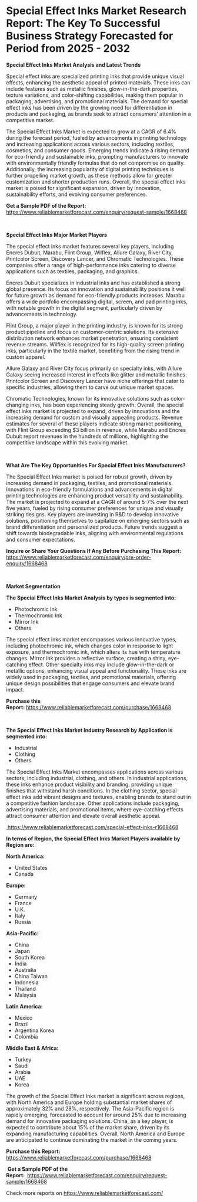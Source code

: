 <p><h1>Special Effect Inks Market Research Report: The Key To Successful Business Strategy Forecasted for Period from 2025 - 2032</h1></p><p><strong>Special Effect Inks Market Analysis and Latest Trends</strong></p>
<p><p>Special effect inks are specialized printing inks that provide unique visual effects, enhancing the aesthetic appeal of printed materials. These inks can include features such as metallic finishes, glow-in-the-dark properties, texture variations, and color-shifting capabilities, making them popular in packaging, advertising, and promotional materials. The demand for special effect inks has been driven by the growing need for differentiation in products and packaging, as brands seek to attract consumers’ attention in a competitive market.</p><p>The Special Effect Inks Market is expected to grow at a CAGR of 6.4% during the forecast period, fueled by advancements in printing technology and increasing applications across various sectors, including textiles, cosmetics, and consumer goods. Emerging trends indicate a rising demand for eco-friendly and sustainable inks, prompting manufacturers to innovate with environmentally friendly formulas that do not compromise on quality. Additionally, the increasing popularity of digital printing techniques is further propelling market growth, as these methods allow for greater customization and shorter production runs. Overall, the special effect inks market is poised for significant expansion, driven by innovation, sustainability efforts, and evolving consumer preferences.</p></p>
<p><strong>Get a Sample PDF of the Report:&nbsp;</strong> <a href="https://www.reliablemarketforecast.com/enquiry/request-sample/1668468?utm_campaign=2413&utm_medium=2&utm_source=Github&utm_content=ia&utm_term=04042025&utm_id=special-effect-inks">https://www.reliablemarketforecast.com/enquiry/request-sample/1668468</a></p>
<p>&nbsp;</p>
<p><strong>Special Effect Inks Major Market Players</strong></p>
<p><p>The special effect inks market features several key players, including Encres Dubuit, Marabu, Flint Group, Wilflex, Allure Galaxy, River City, Printcolor Screen, Discovery Lancer, and Chromatic Technologies. These companies offer a range of high-performance inks catering to diverse applications such as textiles, packaging, and graphics.</p><p>Encres Dubuit specializes in industrial inks and has established a strong global presence. Its focus on innovation and sustainability positions it well for future growth as demand for eco-friendly products increases. Marabu offers a wide portfolio encompassing digital, screen, and pad printing inks, with notable growth in the digital segment, particularly driven by advancements in technology.</p><p>Flint Group, a major player in the printing industry, is known for its strong product pipeline and focus on customer-centric solutions. Its extensive distribution network enhances market penetration, ensuring consistent revenue streams. Wilflex is recognized for its high-quality screen printing inks, particularly in the textile market, benefiting from the rising trend in custom apparel.</p><p>Allure Galaxy and River City focus primarily on specialty inks, with Allure Galaxy seeing increased interest in effects like glitter and metallic finishes. Printcolor Screen and Discovery Lancer have niche offerings that cater to specific industries, allowing them to carve out unique market spaces.</p><p>Chromatic Technologies, known for its innovative solutions such as color-changing inks, has been experiencing steady growth. Overall, the special effect inks market is projected to expand, driven by innovations and the increasing demand for custom and visually appealing products. Revenue estimates for several of these players indicate strong market positioning, with Flint Group exceeding $3 billion in revenue, while Marabu and Encres Dubuit report revenues in the hundreds of millions, highlighting the competitive landscape within this evolving market.</p></p>
<p>&nbsp;</p>
<p><strong>What Are The Key Opportunities For Special Effect Inks Manufacturers?</strong></p>
<p><p>The Special Effect Inks market is poised for robust growth, driven by increasing demand in packaging, textiles, and promotional materials. Innovations in eco-friendly formulations and advancements in digital printing technologies are enhancing product versatility and sustainability. The market is projected to expand at a CAGR of around 5-7% over the next five years, fueled by rising consumer preferences for unique and visually striking designs. Key players are investing in R&D to develop innovative solutions, positioning themselves to capitalize on emerging sectors such as brand differentiation and personalized products. Future trends suggest a shift towards biodegradable inks, aligning with environmental regulations and consumer expectations.</p></p>
<p><strong>Inquire or Share Your Questions If Any Before Purchasing This Report:</strong> <a href="https://www.reliablemarketforecast.com/enquiry/pre-order-enquiry/1668468?utm_campaign=2413&utm_medium=2&utm_source=Github&utm_content=ia&utm_term=04042025&utm_id=special-effect-inks">https://www.reliablemarketforecast.com/enquiry/pre-order-enquiry/1668468</a></p>
<p>&nbsp;</p>
<p><strong>Market Segmentation</strong></p>
<p><strong>The Special Effect Inks Market Analysis by types is segmented into:</strong></p>
<p><ul><li>Photochromic Ink</li><li>Thermochromic Ink</li><li>Mirror Ink</li><li>Others</li></ul></p>
<p><p>The special effect inks market encompasses various innovative types, including photochromic ink, which changes color in response to light exposure, and thermochromic ink, which alters its hue with temperature changes. Mirror ink provides a reflective surface, creating a shiny, eye-catching effect. Other specialty inks may include glow-in-the-dark or metallic options, enhancing visual appeal and functionality. These inks are widely used in packaging, textiles, and promotional materials, offering unique design possibilities that engage consumers and elevate brand impact.</p></p>
<p><strong>Purchase this Report:&nbsp;</strong><a href="https://www.reliablemarketforecast.com/purchase/1668468?utm_campaign=2413&utm_medium=2&utm_source=Github&utm_content=ia&utm_term=04042025&utm_id=special-effect-inks">https://www.reliablemarketforecast.com/purchase/1668468</a></p>
<p>&nbsp;</p>
<p><strong>The Special Effect Inks Market Industry Research by Application is segmented into:</strong></p>
<p><ul><li>Industrial</li><li>Clothing</li><li>Others</li></ul></p>
<p><p>The Special Effect Inks Market encompasses applications across various sectors, including industrial, clothing, and others. In industrial applications, these inks enhance product visibility and branding, providing unique finishes that withstand harsh conditions. In the clothing sector, special effect inks add vibrant designs and textures, enabling brands to stand out in a competitive fashion landscape. Other applications include packaging, advertising materials, and promotional items, where eye-catching effects attract consumer attention and elevate overall aesthetic appeal.</p></p>
<p><a href="https://www.reliablemarketforecast.com/special-effect-inks-r1668468?utm_campaign=2413&utm_medium=2&utm_source=Github&utm_content=ia&utm_term=04042025&utm_id=special-effect-inks">&nbsp;https://www.reliablemarketforecast.com/special-effect-inks-r1668468</a></p>
<p><strong>In terms of Region, the Special Effect Inks Market Players available by Region are:</strong></p>
<p>
    <p> <strong> North America: </strong>
        <ul>
            <li>United States</li>
            <li>Canada</li>
        </ul>
        </p> 
    <p> <strong> Europe: </strong>
        <ul>
            <li>Germany</li>
            <li>France</li>
            <li>U.K.</li>
            <li>Italy</li>
            <li>Russia</li>
        </ul>
        </p> 
    <p> <strong> Asia-Pacific: </strong>
        <ul>
            <li>China</li>
            <li>Japan</li>
            <li>South Korea</li>
            <li>India</li>
            <li>Australia</li>
            <li>China Taiwan</li>
            <li>Indonesia</li>
            <li>Thailand</li>
            <li>Malaysia</li>
        </ul>
        </p> 
    <p> <strong> Latin America: </strong>
        <ul>
            <li>Mexico</li>
            <li>Brazil</li>
            <li>Argentina Korea</li>
            <li>Colombia</li>
        </ul>
        </p> 
    <p> <strong> Middle East & Africa: </strong>
        <ul>
            <li>Turkey</li>
            <li>Saudi</li>
            <li>Arabia</li>
            <li>UAE</li>
            <li>Korea</li>
        </ul>
    </p>
    </p>
<p><p>The growth of the Special Effect Inks market is significant across regions, with North America and Europe holding substantial market shares of approximately 32% and 28%, respectively. The Asia-Pacific region is rapidly emerging, forecasted to account for around 25% due to increasing demand for innovative packaging solutions. China, as a key player, is expected to contribute about 15% of the market share, driven by its expanding manufacturing capabilities. Overall, North America and Europe are anticipated to continue dominating the market in the coming years.</p></p>
<p><strong>Purchase this Report: </strong><a href="https://www.reliablemarketforecast.com/purchase/1668468?utm_campaign=2413&utm_medium=2&utm_source=Github&utm_content=ia&utm_term=04042025&utm_id=special-effect-inks">https://www.reliablemarketforecast.com/purchase/1668468</a></p>
<p>&nbsp;<strong>Get a Sample PDF of the Report:&nbsp;&nbsp;</strong><a href="https://www.reliablemarketforecast.com/enquiry/request-sample/1668468?utm_campaign=2413&utm_medium=2&utm_source=Github&utm_content=ia&utm_term=04042025&utm_id=special-effect-inks">https://www.reliablemarketforecast.com/enquiry/request-sample/1668468</a></p>
<p><strong></strong></p>
<p>Check more reports on <a href="https://www.reliablemarketforecast.com/?utm_campaign=2413&utm_medium=2&utm_source=Github&utm_content=ia&utm_term=04042025&utm_id=special-effect-inks">https://www.reliablemarketforecast.com/</a></p>